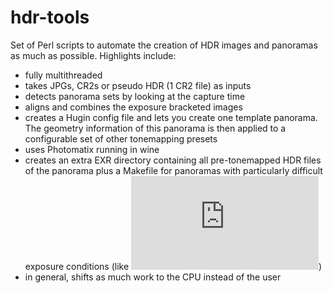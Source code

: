 hdr-tools
=========

Set of Perl scripts to automate the creation of HDR images and panoramas as much as possible. Highlights include:

  * fully multithreaded
  * takes JPGs, CR2s or pseudo HDR (1 CR2 file) as inputs
  * detects panorama sets by looking at the capture time
  * aligns and combines the exposure bracketed images
  * creates a Hugin config file and lets you create one template panorama. The geometry information of this panorama is then applied to a configurable set of other tonemapping presets
  * uses Photomatix running in wine
  * creates an extra EXR directory containing all pre-tonemapped HDR files of the panorama plus a Makefile for panoramas with particularly difficult exposure conditions (like ![this one](http://daduke.org/pix/vacation/TX2010Nov/2010120x/IMG_4010-hdrpano.html))
  * in general, shifts as much work to the CPU instead of the user
